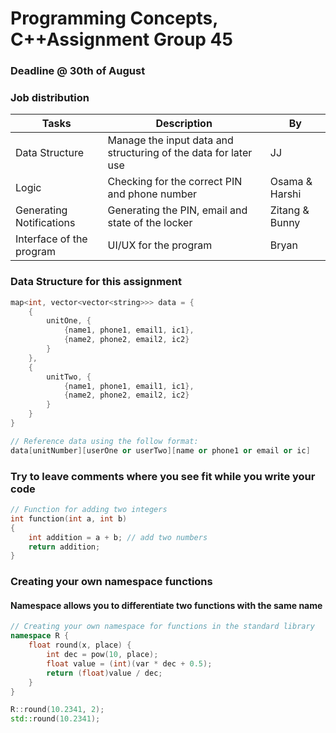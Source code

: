 # Programming Concepts, C++Assignment Group 45

### Deadline @ 30th of August

### Job distribution

| **Tasks**          | **Description**                                           | **By**   |
| ------------------------ | --------------------------------------------------------------- | -------------- |
| Data Structure           | Manage the input data and structuring of the data for later use | JJ             |
| Logic                    | Checking for the correct PIN and phone number                   | Osama & Harshi |
| Generating Notifications | Generating the PIN, email and state of the locker               | Zitang & Bunny |
| Interface of the program | UI/UX for the program                                           | Bryan          |

### Data Structure for this assignment
```cpp
map<int, vector<vector<string>>> data = {
    {
        unitOne, {
            {name1, phone1, email1, ic1},
            {name2, phone2, email2, ic2}
        }
    },
    {
        unitTwo, {
            {name1, phone1, email1, ic1},
            {name2, phone2, email2, ic2}
        }
    }
}

// Reference data using the follow format:
data[unitNumber][userOne or userTwo][name or phone1 or email or ic]
```

### Try to leave comments where you see fit while you write your code

```cpp
// Function for adding two integers
int function(int a, int b)
{
    int addition = a + b; // add two numbers
    return addition;
}
```

### Creating your own namespace functions

#### Namespace allows you to differentiate two functions with the same name

```cpp
// Creating your own namespace for functions in the standard library
namespace R {
    float round(x, place) {
        int dec = pow(10, place);
        float value = (int)(var * dec + 0.5);
        return (float)value / dec;
    }
}

R::round(10.2341, 2);
std::round(10.2341);

```
